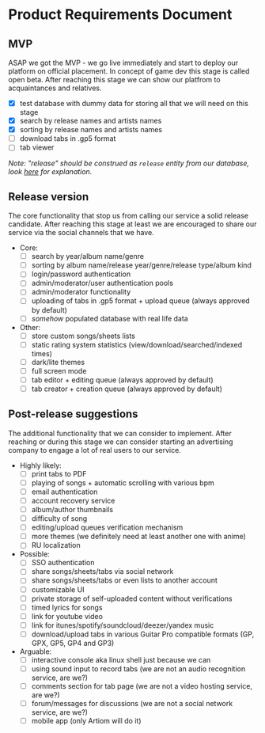 # Product Requirements Document

## MVP

ASAP we got the MVP - we go live immediately and start to deploy our platform on official placement.
In concept of game dev this stage is called open beta. After reaching this stage we can show our
platfrom to acquaintances and relatives.

- [x] test database with dummy data for storing all that we will need on this stage
- [x] search by release names and artists names
- [x] sorting by release names and artists names
- [ ] download tabs in .gp5 format
- [ ] tab viewer

*Note: "release" should be construed as `release` entity from our database, look
[here](db-schema-explanatory.md) for explanation.*

## Release version

The core functionality that stop us from calling our service a solid release candidate. After
reaching this stage at least we are encouraged to share our service via the social channels that we
have.

- Core:
  - [ ] search by year/album name/genre
  - [ ] sorting by album name/release year/genre/release type/album kind
  - [ ] login/password authentication
  - [ ] admin/moderator/user authentication pools
  - [ ] admin/moderator functionality
  - [ ] uploading of tabs in .gp5 format + upload queue (always approved by default)
  - [ ] *somehow* populated database with real life data

- Other:
  - [ ] store custom songs/sheets lists
  - [ ] static rating system statistics (view/download/searched/indexed times)
  - [ ] dark/lite themes
  - [ ] full screen mode
  - [ ] tab editor + editing queue (always approved by default)
  - [ ] tab creator + creation queue (always approved by default)

## Post-release suggestions

The additional functionality that we can consider to implement. After reaching or during this stage
we can consider starting an advertising company to engage a lot of real users to our service.

- Highly likely:
  - [ ] print tabs to PDF
  - [ ] playing of songs + automatic scrolling with various bpm
  - [ ] email authentication
  - [ ] account recovery service
  - [ ] album/author thumbnails
  - [ ] difficulty of song
  - [ ] editing/upload queues verification mechanism
  - [ ] more themes (we definitely need at least another one with anime)
  - [ ] RU localization

- Possible:
  - [ ] SSO authentication
  - [ ] share songs/sheets/tabs via social network
  - [ ] share songs/sheets/tabs or even lists to another account
  - [ ] customizable UI
  - [ ] private storage of self-uploaded content without verifications
  - [ ] timed lyrics for songs
  - [ ] link for youtube video
  - [ ] link for itunes/spotify/soundcloud/deezer/yandex music
  - [ ] download/upload tabs in various Guitar Pro compatible formats (GP, GPX, GP5, GP4 and GP3)

- Arguable:
  - [ ] interactive console aka linux shell just because we can
  - [ ] using sound input to record tabs (we are not an audio recognition service, are we?)
  - [ ] comments section for tab page (we are not a video hosting service, are we?)
  - [ ] forum/messages for discussions (we are not a social network service, are we?)
  - [ ] mobile app (only Artiom will do it)
